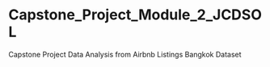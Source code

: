 # Capstone_Project_Module_2_JCDSOL
Capstone Project Data Analysis from Airbnb Listings Bangkok Dataset
